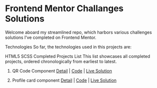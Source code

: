 # Frontend Mentor Challanges Solutions
Welcome aboard my streamlined repo, which harbors various challenges solutions I've completed on Frontend Mentor.

Technologies
So far, the technologies used in this projects are:

HTML5
SCSS
Completed Projects List
This list showcases all completed projects, ordered chronologically from earliest to latest.

1. QR Code Component
[Detail](https://www.frontendmentor.io/challenges/qr-code-component-iux_sIO_H) | [Code](https://github.com/mervekara/frontend_mentor_challanges_solutions/tree/main/qr-code-component-main) | [Live Solution](https://frontend-mentor-challanges-solutions-nj00zdmfs.vercel.app/)

2. Profile card component
[Detail](https://www.frontendmentor.io/challenges/profile-card-component-cfArpWshJ) | [Code](https://github.com/mervekara/frontend_mentor_challanges_solutions/tree/main/profile-card-component-main) | [Live Solution](https://frontend-mentor-challanges-solutions-htbz.vercel.app/)
